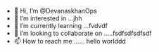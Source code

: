 - 👋 Hi, I’m @DevanaskhanOps
- 👀 I’m interested in ...jhh
- 🌱 I’m currently learning ...fvdvdf
- 💞️ I’m looking to collaborate on .....fsdfsdfsdfsdf
- 📫 How to reach me ...... hello worlddd
<!---nm
DevanaskhanOps/DevanaskhanOps is a ✨ special ✨ repository because its `README.md` (this file) appears on your GitHub profile.
You can click the Preview link to take a look at your changes.
--->
